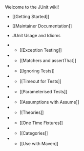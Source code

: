 Welcome to the JUnit wiki!

* [[Getting Started]]
* [[Maintainer Documentation]]

* JUnit Usage and Idioms
* * [[Exception Testing]]
* * [[Matchers and assertThat]]
* * [[Ignoring Tests]]
* * [[Timeout for Tests]]
* * [[Parameterised Tests]]
* * [[Assumptions with Assume]]
* * [[Theories]]
* * [[One Time Fixtures]]
* * [[Categories]]
* * [[Use with Maven]]
